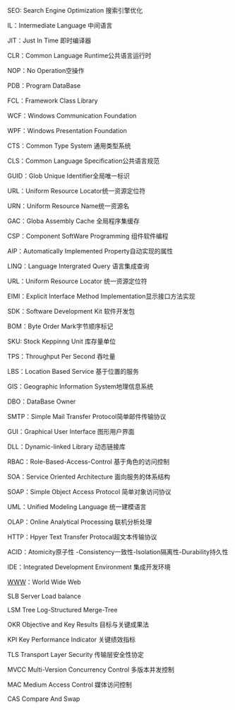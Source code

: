SEO: Search Engine Optimization 搜索引擎优化

IL：Intermediate Language  中间语言

JIT：Just In Time  即时编译器

CLR：Common Language  Runtime公共语言运行时

NOP：No Operation空操作

PDB：Program DataBase

FCL：Framework  Class Library

WCF：Windows  Communication Foundation

WPF：Windows Presentation Foundation

CTS：Common  Type  System   通用类型系统

CLS：Common Language Specification公共语言规范

GUID：Glob Unique  Identifier全局唯一标识

URL：Uniform Resource Locator统一资源定位符

URN：Uniform Resource Name统一资源名

GAC：Globa Assembly Cache 全局程序集缓存

CSP：Component SoftWare Programming 组件软件编程

AIP：Automatically Implemented Property自动实现的属性

LINQ：Language Intergrated Query 语言集成查询

URL：Uniform  Resource Locator 统一资源定位符

EIMI：Explicit Interface Method Implementation显示接口方法实现

SDK：Software Development  Kit    软件开发包

BOM：Byte Order Mark字节顺序标记

SKU: Stock Keppinng Unit 库存量单位

TPS：Throughput Per Second 吞吐量

LBS：Location Based Service 基于位置的服务

GIS：Geographic Information System地理信息系统

DBO：DataBase Owner

SMTP：Simple Mail Transfer  Protocol简单邮件传输协议

GUI：Graphical User Interface  图形用户界面

DLL：Dynamic-linked Library  动态链接库

RBAC：Role-Based-Access-Control  基于角色的访问控制

SOA：Service Oriented Architecture 面向服务的体系结构

SOAP：Simple Object Access Protocol 简单对象访问协议

UML：Unified Modeling Language  统一建模语言

OLAP：Online Analytical Processing 联机分析处理

HTTP：Hpyer Text Transfer Protocal超文本传输协议

ACID：Atomicity原子性 -Consistency一致性-Isolation隔离性-Durability持久性

IDE：Integrated Development Environment 集成开发环境

[WWW](WWW：W)：World Wide Web

SLB  Server Load balance

LSM Tree Log-Structured Merge-Tree 

OKR  Objective and Key Results 目标与关键成果法

KPI  Key Performance Indicator 关键绩效指标

TLS  Transport Layer Security 传输层安全性协定

MVCC  Multi-Version Concurrency Control 多版本并发控制

MAC   Medium  Access Control 媒体访问控制

CAS  Compare And Swap 